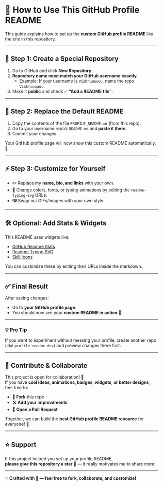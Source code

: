 # 🌟 How to Use This GitHub Profile README

This guide explains how to set up the **custom GitHub profile README** like the one in this repository.

---

## 🚀 Step 1: Create a Special Repository

1. Go to GitHub and click **New Repository**.
2. **Repository name must match your GitHub username exactly**.
   - Example: If your username is `Vishnuuuuuu`, name the repo `Vishnuuuuuu`.
3. Make it **public** and check ✅ **“Add a README file”**.

---

## 🎨 Step 2: Replace the Default README

1. Copy the contents of the file `PROFILE_README.md` (from this repo).
2. Go to your username repo’s `README.md` and **paste it there**.
3. Commit your changes.

Your GitHub profile page will now show this custom README automatically. 🎉

---

## ⚡ Step 3: Customize for Yourself

- ✏️ Replace my **name, bio, and links** with your own.
- 🎨 Change colors, fonts, or typing animations by editing the `readme-typing-svg` URLs.
- 🖼️ Swap out GIFs/images with your own style.

---

## 🛠️ Optional: Add Stats & Widgets

This README uses widgets like:

- [GitHub Readme Stats](https://github.com/anuraghazra/github-readme-stats)
- [Readme Typing SVG](https://github.com/DenverCoder1/readme-typing-svg)
- [Skill Icons](https://github.com/tandpfun/skill-icons)

You can customize these by editing their URLs inside the markdown.

---

## ✅ Final Result

After saving changes:

- Go to **your GitHub profile page**.
- You should now see your **custom README in action** 🚀.

---

### 💡 Pro Tip

If you want to experiment without messing your profile, create another repo (like `profile-readme-dev`) and preview changes there first.

---

## 🤝 Contribute & Collaborate

This project is open for collaboration! 🎉  
If you have **cool ideas, animations, badges, widgets, or better designs**, feel free to:

- 🍴 **Fork** this repo
- 🛠️ **Add your improvements**
- 🔀 **Open a Pull Request**

Together, we can build the **best GitHub profile README resource** for everyone! 🚀

---

## ⭐ Support

If this project helped you set up your profile README,  
**please give this repository a star 🌟** — it really motivates me to share more!

---

⭐ **Crafted with 💛 — feel free to fork, collaborate, and customize!**
